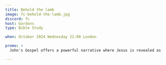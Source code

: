 ```yaml
---
title: Behold the lamb
image: fc-behold-the-lamb.jpg
discord: fc
host: Gordons
type: Bible Study

when: October 2024 Wednesday 21:00 London

promo: >
  John's Gospel offers a powerful narrative where Jesus is revealed as the Lamb of God, fulfilling ancient prophecies and offering salvation to the world. 'Behold the Lamb' invites us to journey through John's account, discovering the profound love and sacrifice that define our faith.

---
```

